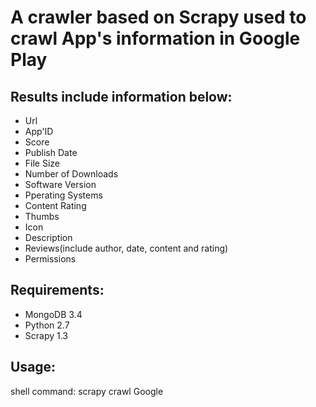 # A crawler based on Scrapy used to crawl App's information in Google Play

## Results include information below:
* Url
* App'ID
* Score
* Publish Date
* File Size
* Number of Downloads
* Software Version
* Pperating Systems
* Content Rating
* Thumbs
* Icon
* Description
* Reviews(include author, date, content and rating)
* Permissions

## Requirements:
* MongoDB 3.4
* Python 2.7
* Scrapy 1.3


## Usage:
shell command: scrapy crawl Google
